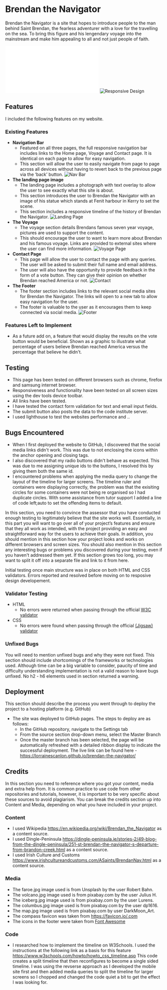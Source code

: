 # Brendan the Navigator
Brendan the Navigator is a site that hopes to introduce people to the man behind Saint Brendan, the fearless adventurer with a love for the travelling on the sea.
To bring this figure and his lengendary voyage into the mainstream and make him appealing to all and not just people of faith. 

![Wireframe](docs/wireframes/brendanwireframes.pdf)
![Responsive Design](docs/images/responsivevoyage.PNG)

## Features 
I included the following features on my website.
### Existing Features
- __Navigation Bar__
  - Featured on all three pages, the full responsive navigation bar includes links to the Home page, Voyage and Contact page. It is identical on each page to allow for easy navigation.
  - This section will allow the user to easily navigate from page to page across all devices without having to revert back to the previous page via the ‘back’ button. 
![Nav Bar](docs/images/navbar.PNG)
- __The landing page image__
  - The landing page includes a photograph with text overlay to allow the user to see exactly what this site is about. 
  - This section introduces the user to Brendan the Navigator with an image of his statue which stands at Fenit harbour in Kerry to set the scene.
  - This section includes a responsive timeline of the history of Brendan the Navigator.
![Landing Page](docs/images/landingimage.PNG)
- __The Voyage__
  - The voyage section details Brendans famous seven year voyage, pictures are used to support the content. 
  - This should encourage the user to want to learn more about Brendan and his famous voyage. Links are provided to external sites where the user can find more information.
![Voyage Page](docs/images/voyage.PNG)
- __Contact Page__
  - This page will allow the user to contact the page with any queries. The user will be asked to submit their full name and email address.
  - The user will also have the opportunity to provide feedback in the form of a vote button. They can give their opinion on whether Brendan reached America or not.
![Contact](docs/images/form.PNG)
- __The Footer__ 
  - The footer section includes links to the relevant social media sites for Brendan the Navigator. The links will open to a new tab to allow easy navigation for the user. 
  - The footer is valuable to the user as it encourages them to keep connected via social media.
![Footer](docs/images/footer.PNG)

### Features Left to Implement
- As a future add on, a feature that would display the results on the vote button would be beneficial. Shown as a graphic to illustrate what percentage of users believe Brendan reached America versus the percentage that believe he didn't.
## Testing
- This page has been tested on different browsers such as chrome, firefox and samsung internet browser.
- Responsiveness and functionality have been tested on all screen sizes using the dev tools device toolbar.
- All links have been tested.
- I have tested the contact form validation for text and email input fields. 
- The submit button also posts the data to the code institute server. 
- I used lighthouse to test the websites performance and .. 

## Bugs Encountered
- When I first deployed the website to GitHub, I discovered that the social media links didn't work. 
  This was due to not enclosing the icons within the anchor opening and closing tags.
- I also discovered that my radio buttons didn't behave as expected. 
  This was due to me assigning unique ids to the buttons, I resolved this by giving them both the same id.
- I encountered problems when applying the media query to change the layout of the timeline for larger screens. The timeline ruler and containers were displaying correctly, the problem was that 
  the exisiting circles for some containers were not being re organised so I had duplicate circles. With some assistance from tutor support I added a line of code left;auto to set the offending items to default.

In this section, you need to convince the assessor that you have conducted enough testing to legitimately believe that the site works well. Essentially, in this part you will want to go over all of your project’s features and ensure that they all work as intended, with the project providing an easy and straightforward way for the users to achieve their goals.
In addition, you should mention in this section how your project looks and works on different browsers and screen sizes.
You should also mention in this section any interesting bugs or problems you discovered during your testing, even if you haven't addressed them yet.
If this section grows too long, you may want to split it off into a separate file and link to it from here.

Initial testing once main structure was in place on both HTML and CSS validators. Errors reported and resolved before moving on to resposive design developement.
### Validator Testing 
- HTML
  - No errors were returned when passing through the official [W3C validator](https://validator.w3.org/nu/?doc=https%3A%2F%2Fcode-institute-org.github.io%2Flove-running-2.0%2Findex.html)
- CSS
  - No errors were found when passing through the official [(Jigsaw) validator](https://jigsaw.w3.org/css-validator/validator?uri=https%3A%2F%2Fvalidator.w3.org%2Fnu%2F%3Fdoc%3Dhttps%253A%252F%252Fcode-institute-org.github.io%252Flove-running-2.0%252Findex.html&profile=css3svg&usermedium=all&warning=1&vextwarning=&lang=en#css)
### Unfixed Bugs
You will need to mention unfixed bugs and why they were not fixed. This section should include shortcomings of the frameworks or technologies used. Although time can be a big variable to consider, paucity of time and difficulty understanding implementation is not a valid reason to leave bugs unfixed. 
No h2 - h6 elements used in section returned a warning. 
## Deployment
This section should describe the process you went through to deploy the project to a hosting platform (e.g. GitHub) 
- The site was deployed to GitHub pages. The steps to deploy are as follows: 
  - In the GitHub repository, navigate to the Settings tab 
  - From the source section drop-down menu, select the Master Branch
  - Once the master branch has been selected, the page will be automatically refreshed with a detailed ribbon display to indicate the successful deployment. 
The live link can be found here - https://lorrainescanlon.github.io/brendan-the-navigator/
## Credits 
In this section you need to reference where you got your content, media and extra help from. It is common practice to use code from other repositories and tutorials, however, it is important to be very specific about these sources to avoid plagiarism. 
You can break the credits section up into Content and Media, depending on what you have included in your project.
### Content 
- I used Wikipedia https://en.wikipedia.org/wiki/Brendan_the_Navigator as a content source.
- I used Dingle-Peninsula https://dingle-peninsula.ie/stories-2/49-blog-from-the-dingle-peninsula/251-st-brendan-the-navigator-s-departure-from-brandon-creek.html as a content source.
- I used Irish Culture and Customs https://www.irishcultureandcustoms.com/ASaints/BrendanNav.html as a content source.

### Media
- The faroe.jpg image used is from Unsplash by the user Robert Bahn.
- The volcano.jpg image used is from pixabay.com by the user Julius H.
- The iceberg.jpg image used is from pixabay.com by the user Lurens.
- The columbus.jpg image used is from pixabay.com by the user dp1616.
- The map.jpg image used is from pixabay.com by user DarkMoon_Art.
- The compass favicon was taken from https://favicon.io/.com
- The icons in the footer were taken from [Font Awesome](https://fontawesome.com/)
### Code
 - I researched how to implement the timeline on W3Schools. I used the instructions at the following link as a basis for this feature https://www.w3schools.com/howto/howto_css_timeline.asp This code creates a split timeline that then reconfigures to become a single sided timeline. I was using the revserse approach as I developed the mobile site first and then added media queries to split the timeline for larger screens so I chopped and changed the code quiet a bit to get the effect I was looking for.

